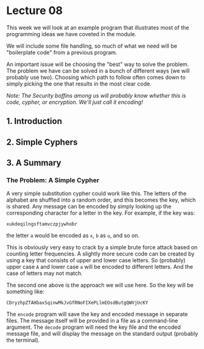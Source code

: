 # Lecture 08

This week we will look at an example program that illustrates most of the programming ideas we have coveted in the module.

We will include some file handling, so much of what we need will be "boilerplate code" from a previous program.

An important issue will be choosing the "best" way to solve the problem. The problem we have can be solved in a bunch of different ways (we will probably use two). Choosing which path to follow often comes down to simply picking the one that results in the most clear code.

*Note: The Security boffins among us will probably know whether this is code, cypher, or encryption. We'll just call it encoding!*

## 1. Introduction
## 2. Simple Cyphers
## 3. A Summary

### The Problem: A Simple Cypher

A very simple substitution cypher could work like this. The letters of the alphabet are shuffled into a random order, and this becomes the key, which is shared. Any message can be encoded by simply looking up the corresponding character for a letter in the key. For example, if the key was:

```text
xukdeqilngsftamvczpjywhobr
```

the letter ``a`` would be encoded as ``x``, ``b`` as ``u``, and so on.

This is obviously very easy to crack by a simple brute force attack based on counting letter frequencies. A slightly more secure code can be created by using a key that consists of upper and lower case letters. So (probably) upper case ``A`` and lower case ``a`` will be encoded to different letters. And the case of letters may not match.

The second one above is the approach we will use here. So the key will be something like:

```text
CDryzhpZTAHbaxSqinwMkJvGfRNoFIXePLlmEOsdButgQWVjUcKY
```

The ``encode`` program will save the key and encoded message in separate files. The message itself will be provided in a file as a command-line argument. The ``decode`` program will need the key file and the encoded message file, and will display the message on the standard output (probably the terminal).
